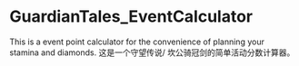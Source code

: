 # GuardianTales_EventCalculator
This is a event point calculator for the convenience of planning your stamina and diamonds. 这是一个守望传说/ 坎公骑冠剑的简单活动分数计算器。
